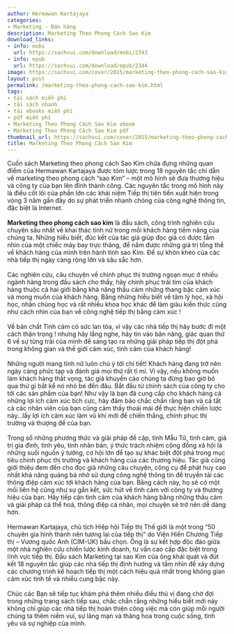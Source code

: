 ```yaml
---
author: Hermawan Kartajaya
categories:
- Marketing - Bán hàng
description: Marketing Theo Phong Cách Sao Kim
download_links:
- info: mobi
  url: https://sachvui.com/download/mobi/2343
- info: epub
  url: https://sachvui.com/download/epub/2344
image: https://sachvui.com/cover/2015/marketing-theo-phong-cach-sao-kim.jpg
layout: post
permalink: /marketing-theo-phong-cach-sao-kim.html
tags:
- tải sách miễn phí
- tải sách nhanh
- tải ebooks miễn phí
- pdf miễn phí
- Marketing Theo Phong Cách Sao Kim ebook
- Marketing Theo Phong Cách Sao Kim pdf
thumbnail_url: https://sachvui.com/cover/2015/marketing-theo-phong-cach-sao-kim.jpg
title: Marketing Theo Phong Cách Sao Kim
---
```


 <div class="item-desc text-justify"> <p>Cuốn sách Marketing theo phong cách Sao Kim chứa đựng những quan điểm của Hermawan Kartajaya được tóm lược trong 18 nguyên tắc chỉ dẫn về marketing theo phong cách “sao Kim” – một mô hình sẽ đưa thương hiệu và công ty của bạn lên đỉnh thành công. Các nguyên tắc trong mô hình này là điều cốt lõi của phần lớn các khái niệm Tiếp thị tiên tiến xuất hiện trong vòng 3 năm gần đây do sự phát triển nhanh chóng của công nghệ thông tin, đặc biệt là Internet.<br><br><strong>Marketing theo phong cách sao kim</strong> là đầu sách, công trình nghiên cứu chuyên sâu nhất về khai thác tính nữ trong mỗi khách hàng tiềm năng của chúng ta. Những hiểu biết, đúc kết của tác giả giúp đọc giả có được tầm nhìn của một chiếc máy bay trực thăng, để nắm được những giá trị tổng thể về khách hàng của mình trên hành tinh sao Kim. Để sự khôn khéo của các nhà tiếp thị ngày càng rộng lớn và sâu sắc hơn.<br><br>Các nghiên cứu, câu chuyện về chinh phục thị trường ngoạn mục ở nhiều ngành hàng trong đầu sách cho thấy, hãy chinh phục trái tim của khách hàng thuộc cả hai giới bằng khả năng thấu cảm những thang bậc cảm xúc và mong muốn của khách hàng. Bằng những hiểu biết về tâm lý học, xã hội học, nhân chủng học và rất nhiều khoa học khác để làm giàu kiến thức cũng như cách nhìn của bạn về công nghệ tiếp thị bằng cảm xúc !<br><br>Về bản chất Tình cảm có sức lan tỏa, vì vậy các nhà tiếp thị hãy bước đi một cách thận trọng ! nhưng hãy lắng nghe, hãy tin vào bản năng, giác quan thứ 6 về sự từng trãi của mình để sáng tạo ra những giải pháp tiếp thị đột phá trong không gian và thế giới cảm xúc, tình cảm của khách hàng!<br><br>Những người mang tính nữ luôn chú ý tới chi tiết! Khách hàng đang trở nên ngày càng phức tạp và đánh giá mọi thứ rất tỉ mỉ. Vì vậy, nếu không muốn làm khách hàng thất vọng, tác giả khuyến cáo chúng ta đừng bao giờ bỏ qua thứ gì bất kể nó nhỏ bé đến đâu. Bắt đầu từ chính sách của công ty cho tới các sản phẩm của bạn! Như vậy là bạn đã cung cấp cho khách hàng cả những lợi ích cảm xúc tích cực, hãy đảm bảo chắc chắn rằng bạn và cả tất cả các nhân viên của bạn cũng cảm thấy thoải mái để thực hiện chiến lược này…lấy lợi ích cảm xúc làm vũ khí mới để chiến thắng, chinh phục thị trường và thượng đế của bạn.<br><br>Trong số những phương thức và giải pháp đề cập, tình Mẫu Tử, tình cảm, giá trị gia đình, tình yêu, tính nhân bản, ý thức trách nhiệm cộng đồng xã hội là những suối nguồn ý tưởng, cơ hội lớn để tạo sự khác biệt đột phá trong mục tiêu chinh phục thị trường và khách hàng của các thương hiệu. Tác giả cũng giới thiệu đem đến cho đọc giả những câu chuyện, công cụ để phát huy cao nhất khả năng quảng bá nhờ sử dụng công nghệ thông tin để truyền tải các thông điệp cảm xúc tới khách hàng của bạn. Bằng cách này, họ sẽ có một mối liên hệ cũng như sự gắn kết, sức hút về tình cảm với công ty và thương hiệu của bạn. Hãy tiếp cận tình cảm của khách hàng bằng những thấu cảm và giải pháp cá thể hoá, thông điệp cá nhân, mọi chuyện sẽ trở nên dễ dàng hơn.<br><br>Hermawan Kartajaya, chủ tịch Hiệp hội Tiếp thị Thế giới là một trong “50 chuyên gia hình thành nên tương lai của tiếp thị” do Viện Hiến Chương Tiếp thị – Vương quốc Anh (CIM-UK) bầu chọn. Ông là sự kết hợp độc đáo giữa một nhà nghiên cứu chiến lược kinh doanh, tư vấn cao cấp đặc biệt trong lĩnh vực tiếp thị. Đầu sách Marketing tại sao Kim của ông khái quát và đút kết 18 nguyên tắc giúp các nhà tiếp thị định hướng và tầm nhìn để xây dựng các chương trình kế hoạch tiếp thị một cách hiệu quả nhất trong không gian cảm xúc tinh tế và nhiều cung bậc này.<br><br>Chúc các Bạn sẽ tiếp tục khám phá thêm nhiều điều thú vị đang chờ đợi trong những trang sách tiếp sau, chắc chắn rằng những hiểu biết mới này không chỉ giúp các nhà tiếp thị hoàn thiện công việc mà còn giúp mỗi người chúng ta thêm niềm vui, sự lãng mạn và thăng hoa trong cuộc sống, tình yêu và sự nghiệp của mình.</p> </div>